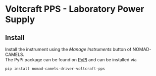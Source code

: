 # Voltcraft PPS - Laboratory Power Supply

## Install
Install the instrument using the _Manage Instruments_ button of NOMAD-CAMELS.\
The PyPi package can be found on [PyPI](https://pypi.org/project/nomad-camels-driver-voltcraft-pps/) and can be installed via 

```powershell
pip install nomad-camels-driver-voltcraft-pps
```
